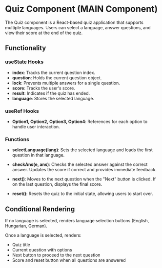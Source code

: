 # Quiz Component (MAIN Component)

The Quiz component is a React-based quiz application that supports multiple languages. Users can select a language, answer questions, and view their score at the end of the quiz.

## Functionality

### useState Hooks

- **index**: Tracks the current question index.
- **question**: Holds the current question object.
- **lock**: Prevents multiple answers for a single question.
- **score**: Tracks the user's score.
- **result**: Indicates if the quiz has ended.
- **language**: Stores the selected language.

### useRef Hooks

- **Option1, Option2, Option3, Option4**: References for each option to handle user interaction.

### Functions

- **selectLanguage(lang)**: Sets the selected language and loads the first question in that language.
- **checkAns(e, ans)**: Checks the selected answer against the correct answer. Updates the score if correct and provides immediate feedback.

- **next()**: Moves to the next question when the "Next" button is clicked. If on the last question, displays the final score.

- **reset()**: Resets the quiz to the initial state, allowing users to start over.

## Conditional Rendering

If no language is selected, renders language selection buttons (English, Hungarian, German).

Once a language is selected, renders:

- Quiz title
- Current question with options
- Next button to proceed to the next question
- Score and reset button when all questions are answered
